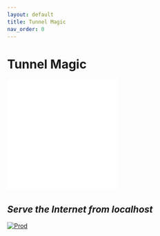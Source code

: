```yaml
---
layout: default
title: Tunnel Magic
nav_order: 0
---
```


# Tunnel Magic

![Logo](assets/logo-256x256.png)

## *Serve the Internet from localhost*

[![Prod](https://github.com/tunnelmagic/tunnelmagic/actions/workflows/prod.yml/badge.svg)](https://github.com/tunnelmagic/tunnelmagic/actions/workflows/prod.yml)
